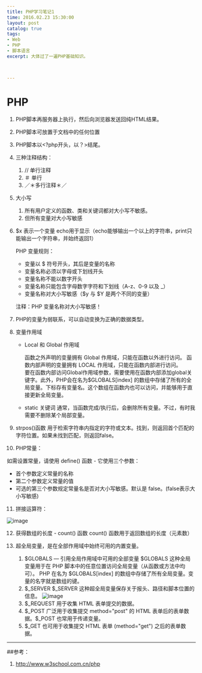 ```yaml
---
title: PHP学习笔记1
time: 2016.02.23 15:30:00
layout: post
catalog: true
tags:
- Web
- PHP
- 脚本语言
excerpt: 大体过了一遍PHP基础知识。
    


---
```


# PHP
1. PHP脚本再服务器上执行，然后向浏览器发送回纯HTML结果。
2. PHP脚本可放置于文档中的任何位置
3. PHP脚本以<?php开头，以？>结尾。
4. 三种注释结构：
   1. // 单行注释
   2. ＃ 单行
   3. ／＊多行注释＊／
5. 大小写
   1. 所有用户定义的函数、类和关键词都对大小写不敏感。
   2. 但所有变量对大小写敏感
6. $x 表示一个变量 echo用于显示（echo能够输出一个以上的字符串，print只能输出一个字符串，并始终返回1）

   PHP 变量规则：

   - 变量以 $ 符号开头，其后是变量的名称
   - 变量名称必须以字母或下划线开头
   - 变量名称不能以数字开头
   - 变量名称只能包含字母数字字符和下划线（A-z、0-9 以及 _）
   - 变量名称对大小写敏感（$y 与 $Y 是两个不同的变量）

   注释：PHP 变量名称对大小写敏感！
7. PHP的变量为弱联系，可以自动变换为正确的数据类型。
8. 变量作用域
   - Local 和 Global 作用域

     函数之外声明的变量拥有 Global 作用域，只能在函数以外进行访问。
     函数内部声明的变量拥有 LOCAL 作用域，只能在函数内部进行访问。		
     要在函数内部访问Global作用域参数，需要使用在函数内部添加global关键字。此外，PHP会在名为$GLOBALS[index] 的数组中存储了所有的全局变量。下标存有变量名。这个数组在函数内也可以访问，并能够用于直接更新全局变量。
   - static 关键词
     通常，当函数完成/执行后，会删除所有变量。不过，有时我需要不删除某个局部变量。

9. strpos()函数 用于检索字符串内指定的字符或文本。找到，则返回首个匹配的字符位置。如果未找到匹配，则返回false。
10. PHP常量：

   如需设置常量，请使用 define() 函数 - 它使用三个参数：

   - 首个参数定义常量的名称
   - 第二个参数定义常量的值
   - 可选的第三个参数规定常量名是否对大小写敏感。默认是 false。(false表示大小写敏感)
11. 拼接运算符：

![image](http://momomoxiaoxi.com/img/post/PHP/1.png)

12. 获得数组的长度 - count() 函数
    count() 函数用于返回数组的长度（元素数）

13. 超全局变量，是在全部作用域中始终可用的内置变量。
    1. $GLOBALS — 引用全局作用域中可用的全部变量
       $GLOBALS 这种全局变量用于在 PHP 脚本中的任意位置访问全局变量（从函数或方法中均可）。
       PHP 在名为 $GLOBALS[index] 的数组中存储了所有全局变量。变量的名字就是数组的键。
    2. $_SERVER
       $_SERVER 这种超全局变量保存关于报头、路径和脚本位置的信息。
       ![image](http://momomoxiaoxi.com/img/post/PHP/2.png)
    3. $_REQUEST 用于收集 HTML 表单提交的数据。
    4. $_POST 广泛用于收集提交 method="post" 的 HTML 表单后的表单数据。$_POST 也常用于传递变量。
    5. $_GET 也可用于收集提交 HTML 表单 (method="get") 之后的表单数据。

----

##参考：
1. http://www.w3school.com.cn/php

